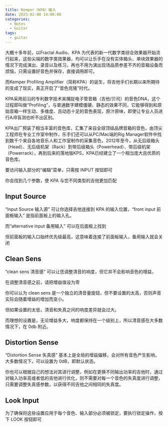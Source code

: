 ```yaml
---
title: Kemper（KPA）输入
date: 2023-02-08 14:00:00
categories:
  - Notes
  - Guitar
tags:
  - guitar
---
```


<hairy-image style="display: block" src="https://p7.itc.cn/q_70/images03/20220927/2fcfb88c2936415bb9b05442cdc21079.jpeg" />

大概十多年前，以Fractal Audio、KPA 为代表的新一代数字类综合效果器开始流行起来，这些尖端的数字类效果器，均可以让乐手在没有实体箱头、单块效果器的情况下完成演出、录音以及练习，再也不用为演出现场品质参差不齐的音箱设备而烦恼，只需设置好音色并保存，直接调用即可。

而Kemper Profiling Amplifier（简称KPA）的诞生，将吉他手们长期以来所期待的变成了现实，真正开启了“音色克隆”时代。

KPA采用前沿的专利数字技术来捕捉电子管音箱（吉他/贝司）的音色DNA，这个过程即叫做“Profiling”，与普通数字建模僵硬、静态的效果不同，它能够得到和原始音箱一样生动、多维度、且动态十足的音色表现，原汁原味，即使让专业人员进行A/B盲测也听不出区别。

KPA出厂预装了相当丰富的音色库，汇集了来自全球顶级品牌音箱的音色，由顶尖工程师在专业工作室中制作，乐手们还可以从PC/Mac端的Rig Manager软件中找到数千个来自各地音乐人和工作室制作的采集音色，2012年至今，从无后级箱头（Head）、无后级机架（Rack）到带后级箱头（Powerhead）、带后级机架（Powerrack），再到后来的落地版KPS，KPA已经建立了一个相当庞大且优质的音色库。

<!-- more -->

要访问输入部分的“编辑”菜单，只需按 INPUT 按钮即可

<hairy-image style="max-width: 1200px" src="https://pic.imgdb.cn/item/63e35fdb4757feff33262c33.jpg" />

你会找到几个参数，使 KPA 与您不同类型的吉他更加匹配

<hairy-image style="max-width: 1200px" src="https://pic.imgdb.cn/item/63e360434757feff3326e143.jpg" />

## Input Source

“Input Source 输入源” 可让你选择吉他连接到 KPA 的输入位置，“front input 前面板输入” 是指前面板上的输入孔。

<hairy-image style="max-width: 1200px" src="https://pic.imgdb.cn/item/63e360434757feff3326e143.jpg" />

而“alternative input 备用输入” 可以在后面板上找到

<hairy-image style="max-width: 1200px" src="https://pic.imgdb.cn/item/63e363f64757feff332d8d4d.jpg" />

但前面板的输入口始终优先级最高，这意味着连接了前面板输入，备用输入就会关闭

<hairy-image style="max-width: 1200px" src="https://pic.imgdb.cn/item/63e364784757feff332e5b01.jpg" />

## Clean Sens

“clean sens 清音感” 可以让恁调整清音的响度，但它并不会影响音色的增益，

<hairy-image style="max-width: 1200px" src="https://pic.imgdb.cn/item/63e364d34757feff332f1e33.jpg" />

在调整清音感之前，请把增益值设为零

<hairy-image style="max-width: 1200px" src="https://pic.imgdb.cn/item/63e365394757feff33301774.jpg" />

你可以认为 clean sens 是一个独立的清音量旋钮，但不要设置的太高，否则声音实际会随着增益的增加而变小。

<hairy-image style="max-width: 1200px" src="https://pic.imgdb.cn/item/63e365c84757feff33316dba.jpg" />

但如果设置的太低，清音和失真之间的响度差异就会过大。

而理想的设置是，无论增益多大，响度都保持在一个级别上，所以清音感在大多数情况下，在 0db 附近。

## Distortion Sense

“Distortion Sense 失真感” 基本上是全局的增益偏移，会对所有音色产生影响，大多数情况下，可以设置为 0dB，即默认状态。

你也可以根据自己的想法对其进行调整，例如在更换不同输出功率的吉他时，通过对输入功率高或者低的吉他进行优化，则不需要对每一个音色的失真度进行调整，只需要调整失真感参数，以获得不同吉他之间相同的失真度。

## Look Input

为了确保将这些设置应用于每个音色、输入部分必须被锁定，要执行锁定操作，按下 LOOK 按钮即可

<hairy-image style="max-width: 1200px" src="https://pic.imgdb.cn/item/63e3680e4757feff3335b826.jpg" />
